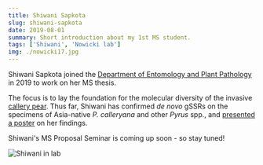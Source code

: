 ```yaml
---
title: Shiwani Sapkota
slug: shiwani-sapkota
date: 2019-08-01
summary: Short introduction about my 1st MS student.
tags: ['Shiwani', 'Nowicki lab']
img: ./nowicki17.jpg
---
```


Shiwani Sapkota joined the [Department of Entomology and Plant Pathology](https://epp.tennessee.edu) in 2019 to work on her MS thesis. 

The focus is to lay the foundation for the molecular diversity of the invasive [callery pear](/projects/asian-callery-pear/). Thus far, Shiwani has confirmed *de&nbsp;novo* gSSRs on the specimens of Asia-native *P.&nbsp;calleryana* and other *Pyrus* spp., and [presented a poster](/news/invasive-species-forum/) on her findings.

Shiwani's MS Proposal Seminar is coming up soon - so stay tuned!

![Shiwani in lab](./nowicki17.jpg)